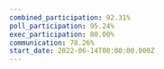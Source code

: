 ```yaml
---
combined_participation: 92.31%
poll_participation: 95.24%
exec_participation: 80.00%
communication: 78.26%
start_date: 2022-06-14T00:00:00.000Z
---
```

